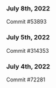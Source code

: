 ### July 8th, 2022

Commit #53893

### July 5th, 2022

Commit #314353


### July 4th, 2022

Commit #72281

